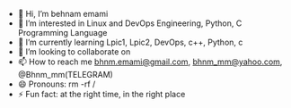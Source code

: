 - 👋 Hi, I’m behnam emami
- 👀 I’m interested in Linux and DevOps Engineering, Python, C Programming Language
- 🌱 I’m currently learning Lpic1, Lpic2, DevOps, c++, Python, c
- 💞️ I’m looking to collaborate on 
- 📫 How to reach me bhnm.emami@gmail.com, bhnm_mm@yahoo.com, @Bhnm_mm(TELEGRAM)
- 😄 Pronouns: rm -rf /
- ⚡ Fun fact: at the right time, in the right place

<!---
behnam-sudosu/behnam-sudosu is a ✨ special ✨ repository because its `README.md` (this file) appears on your GitHub profile.
You can click the Preview link to take a look at your changes.
--->

